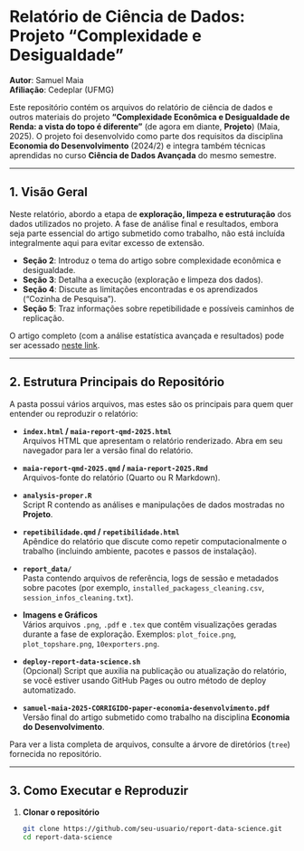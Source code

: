 # Relatório de Ciência de Dados: Projeto “Complexidade e Desigualdade”

**Autor**: Samuel Maia  
**Afiliação**: Cedeplar (UFMG)

Este repositório contém os arquivos do relatório de ciência de dados e outros materiais do projeto **“Complexidade Econômica e Desigualdade de Renda: a vista do topo é diferente”** (de agora em diante, **Projeto**) (Maia, 2025). O projeto foi desenvolvido como parte dos requisitos da disciplina **Economia do Desenvolvimento** (2024/2) e integra também técnicas aprendidas no curso **Ciência de Dados Avançada** do mesmo semestre.

---

## 1. Visão Geral

Neste relatório, abordo a etapa de **exploração, limpeza e estruturação** dos dados utilizados no projeto. A fase de análise final e resultados, embora seja parte essencial do artigo submetido como trabalho, não está incluída integralmente aqui para evitar excesso de extensão.  

- **Seção 2**: Introduz o tema do artigo sobre complexidade econômica e desigualdade.  
- **Seção 3**: Detalha a execução (exploração e limpeza dos dados).  
- **Seção 4**: Discute as limitações encontradas e os aprendizados (“Cozinha de Pesquisa”).  
- **Seção 5**: Traz informações sobre repetibilidade e possíveis caminhos de replicação.

O artigo completo (com a análise estatística avançada e resultados) pode ser acessado [neste link](./samuel-maia-2025-CORRIGIDO-paper-economia-desenvolvimento.pdf).

---

## 2. Estrutura Principais do Repositório

A pasta possui vários arquivos, mas estes são os principais para quem quer entender ou reproduzir o relatório:

- **`index.html` / `maia-report-qmd-2025.html`**  
  Arquivos HTML que apresentam o relatório renderizado. Abra em seu navegador para ler a versão final do relatório.

- **`maia-report-qmd-2025.qmd` / `maia-report-2025.Rmd`**  
  Arquivos-fonte do relatório (Quarto ou R Markdown).

- **`analysis-proper.R`**  
  Script R contendo as análises e manipulações de dados mostradas no **Projeto**.

- **`repetibilidade.qmd` / `repetibilidade.html`**  
  Apêndice do relatório que discute como repetir computacionalmente o trabalho (incluindo ambiente, pacotes e passos de instalação).

- **`report_data/`**  
  Pasta contendo arquivos de referência, logs de sessão e metadados sobre pacotes (por exemplo, `installed_packagess_cleaning.csv`, `session_infos_cleaning.txt`).

- **Imagens e Gráficos**  
  Vários arquivos `.png`, `.pdf` e `.tex` que contêm visualizações geradas durante a fase de exploração. Exemplos: `plot_foice.png`, `plot_topshare.png`, `10exporters.png`.

- **`deploy-report-data-science.sh`**  
  (Opcional) Script que auxilia na publicação ou atualização do relatório, se você estiver usando GitHub Pages ou outro método de deploy automatizado.

- **`samuel-maia-2025-CORRIGIDO-paper-economia-desenvolvimento.pdf`**  
  Versão final do artigo submetido como trabalho na disciplina **Economia do Desenvolvimento**.

Para ver a lista completa de arquivos, consulte a árvore de diretórios (`tree`) fornecida no repositório.

---

## 3. Como Executar e Reproduzir

1. **Clonar o repositório**  
   ```bash
   git clone https://github.com/seu-usuario/report-data-science.git
   cd report-data-science
